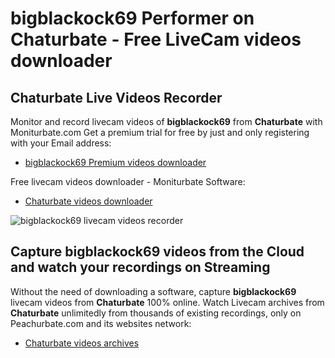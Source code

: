 # bigblackock69 Performer on Chaturbate - Free LiveCam videos downloader

## Chaturbate Live Videos Recorder

Monitor and record livecam videos of **bigblackock69** from **Chaturbate** with Moniturbate.com
Get a premium trial for free by just and only registering with your Email address:
* [bigblackock69 Premium videos downloader](https://moniturbate.com/request-demo-licence-key.html)

Free livecam videos downloader - Moniturbate Software:
* [Chaturbate videos downloader](https://moniturbate.com/moniturbate-download-software.html)

![bigblackock69 livecam videos recorder](https://peachurnet.com/templates/moniturbate-software.png)


## Capture bigblackock69 videos from the Cloud and watch your recordings on Streaming

Without the need of downloading a software, capture **bigblackock69** livecam videos from **Chaturbate** 100% online.
Watch Livecam archives from **Chaturbate** unlimitedly from thousands of existing recordings, only on Peachurbate.com and its websites network:
* [Chaturbate videos archives](https://peachurnet.com/)